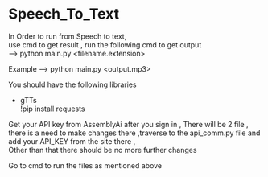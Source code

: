 # Speech_To_Text

In Order to run from Speech to text, 
<Br>
	use cmd to get result , run the following cmd to get output
 <Br>
--> python main.py <filename.extension>

Example -->
python main.py <output.mp3>


You should have the following libraries
- gTTs
  <br>
	!pip install requests

Get your API key from AssemblyAi after you sign in ,
There will be 2 file , there is a  need to make changes there ,traverse to the api_comm.py file and add your API_KEY from the site there ,
<br>
Other than that there should be no more further changes

Go to cmd to run the files as mentioned above
